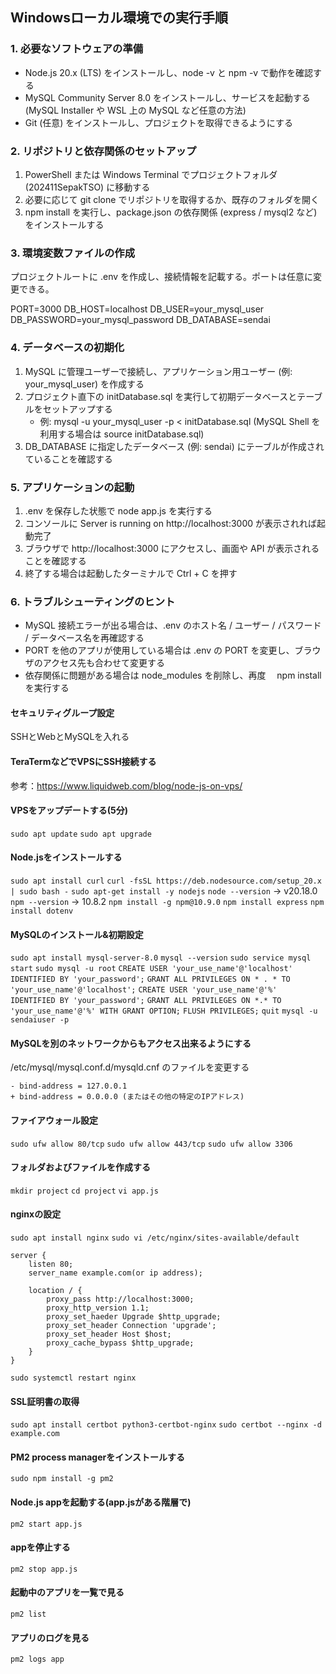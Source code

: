 ## Windowsローカル環境での実行手順

### 1. 必要なソフトウェアの準備
- Node.js 20.x (LTS) をインストールし、node -v と npm -v で動作を確認する
- MySQL Community Server 8.0 をインストールし、サービスを起動する (MySQL Installer や WSL 上の MySQL など任意の方法)
- Git (任意) をインストールし、プロジェクトを取得できるようにする

### 2. リポジトリと依存関係のセットアップ
1. PowerShell または Windows Terminal でプロジェクトフォルダ (202411SepakTSO) に移動する
2. 必要に応じて git clone でリポジトリを取得するか、既存のフォルダを開く
3. npm install を実行し、package.json の依存関係 (express / mysql2 など) をインストールする

### 3. 環境変数ファイルの作成
プロジェクトルートに .env を作成し、接続情報を記載する。ポートは任意に変更できる。

PORT=3000
DB_HOST=localhost
DB_USER=your_mysql_user
DB_PASSWORD=your_mysql_password
DB_DATABASE=sendai


### 4. データベースの初期化
1. MySQL に管理ユーザーで接続し、アプリケーション用ユーザー (例: your_mysql_user) を作成する
2. プロジェクト直下の initDatabase.sql を実行して初期データベースとテーブルをセットアップする
   - 例: mysql -u your_mysql_user -p < initDatabase.sql (MySQL Shell を利用する場合は source initDatabase.sql)
3. DB_DATABASE に指定したデータベース (例: sendai) にテーブルが作成されていることを確認する

### 5. アプリケーションの起動
1. .env を保存した状態で node app.js を実行する
2. コンソールに Server is running on http://localhost:3000 が表示されれば起動完了
3. ブラウザで http://localhost:3000 にアクセスし、画面や API が表示されることを確認する
4. 終了する場合は起動したターミナルで Ctrl + C を押す

### 6. トラブルシューティングのヒント
- MySQL 接続エラーが出る場合は、.env のホスト名 / ユーザー / パスワード / データベース名を再確認する
- PORT を他のアプリが使用している場合は .env の PORT を変更し、ブラウザのアクセス先も合わせて変更する
- 依存関係に問題がある場合は node_modules を削除し、再度 　npm install を実行する

#### セキュリティグループ設定
SSHとWebとMySQLを入れる

#### TeraTermなどでVPSにSSH接続する

参考：https://www.liquidweb.com/blog/node-js-on-vps/
#### VPSをアップデートする(5分)
`sudo apt update`
`sudo apt upgrade`

#### Node.jsをインストールする
`sudo apt install curl`
`curl -fsSL https://deb.nodesource.com/setup_20.x | sudo bash -`
`sudo apt-get install -y nodejs`
`node --version`
-> v20.18.0
`npm --version`
-> 10.8.2
`npm install -g npm@10.9.0`
`npm install express`
`npm install dotenv`

#### MySQLのインストール&初期設定
`sudo apt install mysql-server-8.0`
`mysql --version`
`sudo service mysql start`
`sudo mysql -u root`
`CREATE USER 'your_use_name'@'localhost' IDENTIFIED BY 'your_password';`
`GRANT ALL PRIVILEGES ON * . * TO 'your_use_name'@'localhost';`
`CREATE USER 'your_use_name'@'%' IDENTIFIED BY 'your_password';`
`GRANT ALL PRIVILEGES ON *.* TO 'your_use_name'@'%' WITH GRANT OPTION;`
`FLUSH PRIVILEGES;`
`quit`
`mysql -u sendaiuser -p`

#### MySQLを別のネットワークからもアクセス出来るようにする
/etc/mysql/mysql.conf.d/mysqld.cnf のファイルを変更する
```
- bind-address = 127.0.0.1
+ bind-address = 0.0.0.0 (またはその他の特定のIPアドレス)
```

#### ファイアウォール設定
`sudo ufw allow 80/tcp`
`sudo ufw allow 443/tcp`
`sudo ufw allow 3306`

#### フォルダおよびファイルを作成する
`mkdir project`
`cd project`
`vi app.js`

#### nginxの設定
`sudo apt install nginx`
`sudo vi /etc/nginx/sites-available/default`
```
server {
	listen 80;
	server_name example.com(or ip address);
	
	location / {
		proxy_pass http://localhost:3000;
		proxy_http_version 1.1;
		proxy_set_haeder Upgrade $http_upgrade;
		proxy_set_header Connection 'upgrade';
		proxy_set_header Host $host;
		proxy_cache_bypass $http_upgrade;
	}
}
```
`sudo systemctl restart nginx`


#### SSL証明書の取得
`sudo apt install certbot python3-certbot-nginx`
`sudo certbot --nginx -d example.com`

#### PM2 process managerをインストールする
`sudo npm install -g pm2`

#### Node.js appを起動する(app.jsがある階層で)
`pm2 start app.js`

#### appを停止する
`pm2 stop app.js`

#### 起動中のアプリを一覧で見る
`pm2 list`

#### アプリのログを見る
`pm2 logs app`
